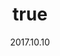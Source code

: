 ---
wip: "True"
id: "19770"
title:
  de: "Vergilbte Schatzkarte eines Meisterdiebes"
  en: "Timeworn Thief's Map"
  fr: "Carte de portail magique caché"
  ja: "転送魔紋の地図:深層"
  cn: "深层传送魔纹的地图"
  ko: "심층 전송 마법문양 지도"
layout: treasuremap
page_type: guide
categories: "treasuremap"
instanceType: "treasuremap"
date: "2017.10.10"
patchNumber: "4.1"
patchName: "The Legend Returns"
expac: "sb"
image: "/assets/img/content/klassen/Chocobo.webp"
terms:
    - term: "TreasureMaps"
    - term: "The Legend Returns"
sortid: 14
order: 14
plvl: 70
slug: "vergilbte_schatzkarte_eines_meisterdiebes"
maxpartysize: 8
treasuredungeons:
  - name: "the Hidden Canals of Uznair"
zones:
  - zonename: "The Lochs"
    fullimage: "/assets/img/treasuremaps/Vergilbte Schatzkarte eines Meisterdiebes/Das Fenn/Das Fenn.webp"
    subimage:
      - "/assets/img/treasuremaps/Vergilbte Schatzkarte eines Meisterdiebes/Das Fenn/A.webp"
      - "/assets/img/treasuremaps/Vergilbte Schatzkarte eines Meisterdiebes/Das Fenn/B.webp"
      - "/assets/img/treasuremaps/Vergilbte Schatzkarte eines Meisterdiebes/Das Fenn/C.webp"
      - "/assets/img/treasuremaps/Vergilbte Schatzkarte eines Meisterdiebes/Das Fenn/D.webp"
  - zonename: "Yanxia"
    fullimage: "/assets/img/treasuremaps/Vergilbte Schatzkarte eines Meisterdiebes/Yanxia/Yanxia.webp"
    subimage:
      - "/assets/img/treasuremaps/Vergilbte Schatzkarte eines Meisterdiebes/Yanxia/A.webp"
      - "/assets/img/treasuremaps/Vergilbte Schatzkarte eines Meisterdiebes/Yanxia/B.webp"
      - "/assets/img/treasuremaps/Vergilbte Schatzkarte eines Meisterdiebes/Yanxia/C.webp"
      - "/assets/img/treasuremaps/Vergilbte Schatzkarte eines Meisterdiebes/Yanxia/D.webp"
  - zonename: "The Azim Steppe"
    fullimage: "/assets/img/treasuremaps/Vergilbte Schatzkarte eines Meisterdiebes/Azim-Steppe/Azim-Steppe.webp"
    subimage:
      - "/assets/img/treasuremaps/Vergilbte Schatzkarte eines Meisterdiebes/Azim-Steppe/A.webp"
      - "/assets/img/treasuremaps/Vergilbte Schatzkarte eines Meisterdiebes/Azim-Steppe/B.webp"
  - zonename: "The Ruby Sea"
    fullimage: "/assets/img/treasuremaps/Vergilbte Schatzkarte eines Meisterdiebes/Rubinsee/Rubinsee.webp"
    subimage:
      - "/assets/img/treasuremaps/Vergilbte Schatzkarte eines Meisterdiebes/Rubinsee/A.webp"
      - "/assets/img/treasuremaps/Vergilbte Schatzkarte eines Meisterdiebes/Rubinsee/B.webp"
      - "/assets/img/treasuremaps/Vergilbte Schatzkarte eines Meisterdiebes/Rubinsee/C.webp"
      - "/assets/img/treasuremaps/Vergilbte Schatzkarte eines Meisterdiebes/Rubinsee/D.webp"
      - "/assets/img/treasuremaps/Vergilbte Schatzkarte eines Meisterdiebes/Rubinsee/E.webp"
---
